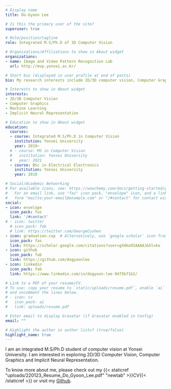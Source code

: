 ```yaml
---
# Display name
title: Do-Gyoon Lee

# Is this the primary user of the site?
superuser: true

# Role/position/tagline
role: Integrated M.S/Ph.D of 3D Computer Vision

# Organizations/Affiliations to show in About widget
organizations:
- name: Image and Video Pattern Recognition Lab
  url: http://mvp.yonsei.ac.kr/

# Short bio (displayed in user profile at end of posts)
bio: My research interests include 2D/3D computer vision, Computer Graphics and Machine Learning.

# Interests to show in About widget
interests:
- 2D/3D Computer Vision
- Computer Graphics
- Machine Learning
- Implicit Neural Representation

# Education to show in About widget
education:
  courses:
  - course: Integrated M.S/Ph.D in Computer Vision
    institution: Yonsei University
    year: 2019~
  # - course: MS in Computer Vision
  #   institution: Yonsei University
  #   year: 2021
  - course: BSc in Electrical Electronics
    institution: Yonsei University
    year: 2019

# Social/Academic Networking
# For available icons, see: https://wowchemy.com/docs/getting-started/page-builder/#icons
#   For an email link, use "fas" icon pack, "envelope" icon, and a link in the
#   form "mailto:your-email@example.com" or "/#contact" for contact widget.
social:
- icon: envelope
  icon_pack: fas
  link: '/#contact'
# - icon: twitter
  # icon_pack: fab
  # link: https://twitter.com/GeorgeCushen
- icon: graduation-cap  # Alternatively, use `google-scholar` icon from `ai` icon pack
  icon_pack: fas
  link: https://scholar.google.com/citations?user=gX4ko0IAAAAJ&hl=ko
- icon: github
  icon_pack: fab
  link: https://github.com/dogyoonlee
- icon: linkedin
  icon_pack: fab
  link: https://www.linkedin.com/in/dogyoon-lee-9475b71b2/

# Link to a PDF of your resume/CV.
# To use: copy your resume to `static/uploads/resume.pdf`, enable `ai` icons in `params.toml`, 
# and uncomment the lines below.
# - icon: cv
#   icon_pack: ai
#   link: uploads/resume.pdf

# Enter email to display Gravatar (if Gravatar enabled in Config)
email: ""

# Highlight the author in author lists? (true/false)
highlight_name: true
---
```


I am an integrated M.S/Ph.D student of computer vision at Yonsei University. I am interested in exploring 2D/3D Computer Vision, Computer Graphics and Implicit Neural Representation.

To know more about me, please check out my {{< staticref "uploads/220123_Resume_Do_Gyoon_Lee.pdf" "newtab" >}}CV{{< /staticref >}}
 or visit my [Github](https://github.com/dogyoonlee).

<!-- {{< icon name="download" pack="fas" >}} Download my {{< staticref "uploads/220123_Resume_Do_Gyoon_Lee.pdf" "newtab" >}}resumé{{< /staticref >}}. -->
